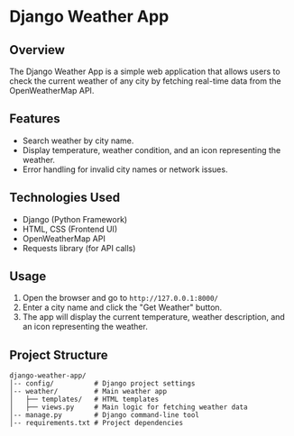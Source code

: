 # Django Weather App

## Overview
The Django Weather App is a simple web application that allows users to check the current weather of any city by fetching real-time data from the OpenWeatherMap API.

## Features
- Search weather by city name.
- Display temperature, weather condition, and an icon representing the weather.
- Error handling for invalid city names or network issues.

## Technologies Used
- Django (Python Framework)
- HTML, CSS (Frontend UI)
- OpenWeatherMap API
- Requests library (for API calls)

## Usage
1. Open the browser and go to `http://127.0.0.1:8000/`
2. Enter a city name and click the "Get Weather" button.
3. The app will display the current temperature, weather description, and an icon representing the weather.

## Project Structure
```
django-weather-app/
│-- config/          # Django project settings
│-- weather/         # Main weather app
│   ├── templates/   # HTML templates
│   ├── views.py     # Main logic for fetching weather data
│-- manage.py        # Django command-line tool
│-- requirements.txt # Project dependencies
```



